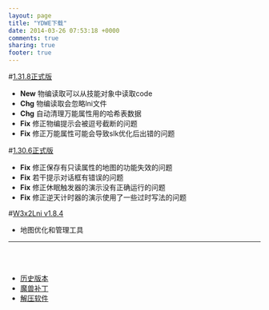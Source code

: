 ```yaml
---
layout: page
title: "YDWE下载"
date: 2014-03-26 07:53:18 +0000
comments: true
sharing: true
footer: true
---
```


#[1.31.8正式版](http://pan.baidu.com/s/1pLBeFrX)

* **New** 物编读取可以从技能对象中读取code
* **Chg** 物编读取会忽略lni文件
* **Chg** 自动清理万能属性用的哈希表数据
* **Fix** 修正物编提示会被逗号截断的问题
* **Fix** 修正万能属性可能会导致slk优化后出错的问题

#[1.30.6正式版](http://pan.baidu.com/s/1bM6SvO)

* **Fix** 修正保存有只读属性的地图的功能失效的问题
* **Fix** 若干提示对话框有错误的问题
* **Fix** 修正休眠触发器的演示没有正确运行的问题
* **Fix** 修正逆天计时器的演示使用了一些过时写法的问题


#[W3x2Lni v1.8.4](https://pan.baidu.com/s/1eSLBrhS)

* 地图优化和管理工具

---

<br><br>

* [历史版本](http://pan.baidu.com/share/link?shareid=401650&uk=3389291567)
* [魔兽补丁](http://pan.baidu.com/share/link?shareid=401621&uk=3389291567)
* [解压软件](http://sparanoid.com/lab/7z/)
